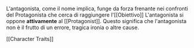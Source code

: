 L'antagonista, come il nome implica, funge da forza frenante nei confronti del Protagonista che cerca di raggiungere l'[[Obiettivo]]
L'antagonista si oppone **attivamente** al [[Protagonist]]. Questo significa che l'antagonista non è il frutto di un errore, tragica ironia o altre cause.

[[Character Traits]] 
